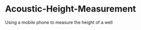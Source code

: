 Acoustic-Height-Measurement
===========================

Using a mobile phone to measure the height of a well